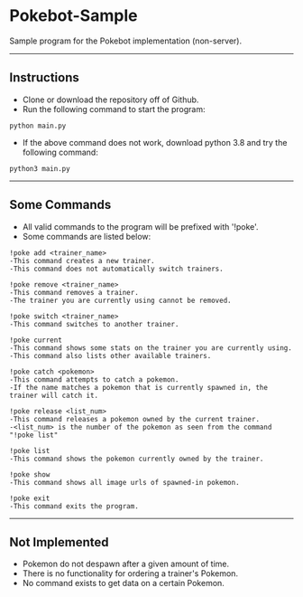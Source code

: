 # Pokebot-Sample
Sample program for the Pokebot implementation (non-server).

---

## Instructions
* Clone or download the repository off of Github.
* Run the following command to start the program:

```
python main.py
```

* If the above command does not work, download python 3.8 and try the following command:

```
python3 main.py
```

---

## Some Commands

* All valid commands to the program will be prefixed with '!poke'. 
* Some commands are listed below:

```
!poke add <trainer_name>
-This command creates a new trainer.
-This command does not automatically switch trainers.

!poke remove <trainer_name>
-This command removes a trainer.
-The trainer you are currently using cannot be removed.

!poke switch <trainer_name>
-This command switches to another trainer.

!poke current
-This command shows some stats on the trainer you are currently using.
-This command also lists other available trainers.

!poke catch <pokemon>
-This command attempts to catch a pokemon.
-If the name matches a pokemon that is currently spawned in, the trainer will catch it.

!poke release <list_num>
-This command releases a pokemon owned by the current trainer.
-<list_num> is the number of the pokemon as seen from the command "!poke list"

!poke list
-This command shows the pokemon currently owned by the trainer.

!poke show
-This command shows all image urls of spawned-in pokemon.

!poke exit
-This command exits the program.
```

---

## Not Implemented
* Pokemon do not despawn after a given amount of time.
* There is no functionality for ordering a trainer's Pokemon.
* No command exists to get data on a certain Pokemon.